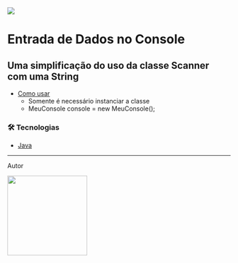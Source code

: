 <img src="https://img.shields.io/static/v1?label=Status&message=concluido&color=7159c1&style=for-the-badge&logo=ghost"/>
  
# Entrada de Dados no Console
## Uma simplificação do uso da classe Scanner com uma String

<!--ts-->   
   * [Como usar](#como-usar)
      * Somente é necessário instanciar a classe
      * MeuConsole console = new MeuConsole();
<!--te-->

### 🛠 Tecnologias

- [Java](https://www.java.com/pt-BR/)

<hr>
<p>Autor</p>
<kbd>
  <a href="https://www.linkedin.com/in/adrianomacedosantana">  
    <img src="https://user-images.githubusercontent.com/25441376/94390408-ef4c3280-0128-11eb-9316-c5772418c46d.png" width="180">  
  </a>
</kbd>
